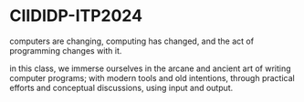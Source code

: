 # CIIDIDP-ITP2024

computers are changing,
computing has changed,
and the act of programming changes with it.

in this class, we immerse ourselves in the arcane and ancient art of writing computer programs; with modern tools and old intentions, through practical efforts and conceptual discussions, using input and output.
